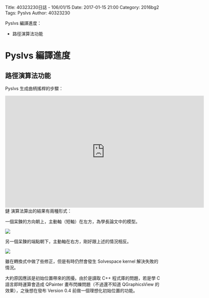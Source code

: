 Title: 40323230日誌 - 106/01/15
Date: 2017-01-15 21:00
Category: 2016bg2
Tags: Pyslvs
Author: 40323230

Pyslvs 編譯進度：

* 路徑演算法功能

<!-- PELICAN_END_SUMMARY -->

Pyslvs 編譯進度
===

路徑演算法功能
---

Pyslvs 生成曲柄搖桿的步驟：

<iframe width="640" height="360" src="https://www.youtube.com/embed/wjdBAlF9u4Y" frameborder="0" allowfullscreen></iframe>鏈
演算法算出的結果有兩種形式：

一個呆鍊的方向朝上，主動軸（短軸）在左方，為學長論文中的模型。

![](https://raw.githubusercontent.com/coursemdetw/project_site_files/gh-pages/files/2016spring/g2/Python_sol鏈espace/0115_01.jpg)

另一個呆鍊的端點朝下，主動軸在右方，剛好跟上述的情況相反。

![](https://raw.githubusercontent.com/coursemdetw/project_site_files/gh-pages/files/2016spring/g2/Python_solvespace/0115_02.jpg)

雖在轉換式中做了些修正，但是有時仍然會發生 Solvespace kernel 解決失敗的情況。

大約原因應該是初始位置帶來的困擾。由於是讀取 C++ 程式庫的問題，若是學 C 語言即時運算會造成 QPainter 畫布閃爍問題（不過還不知道 QGraphicsView 的效果），之後想在發布 Version 0.4 前做一個理想化初始位置的功能。